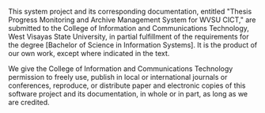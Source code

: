 This system project and its corresponding documentation, entitled "Thesis Progress Monitoring and Archive Management System for WVSU CICT," are submitted to the College of Information and Communications Technology, West Visayas State University, in partial fulfillment of the requirements for the degree [Bachelor of Science in Information Systems]. It is the product of our own work, except where indicated in the text.

We give the College of Information and Communications Technology permission to freely use, publish in local or international journals or conferences, reproduce, or distribute paper and electronic copies of this software project and its documentation, in whole or in part, as long as we are credited.
